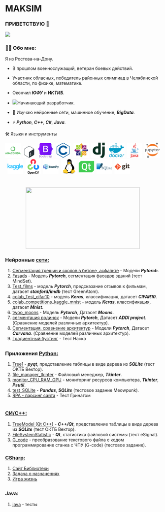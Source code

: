 # MAKSIM

### ПРИВЕТСТВУЮ 👋

<div id="header" >
  <img src="https://media.giphy.com/media/M9gbBd9nbDrOTu1Mqx/giphy.gif" width="100"/>
</div>

### :man_technologist: Обо мне:  

Я из Ростова-на-Дону.

- В прошлом военнослужащий, ветеран боевых действий.

- Участник обласных, победитель районных олимпиад в Челябинской области, по физике, математике.

- Окончил ___ЮФУ___   и  ___ИКТИБ___.   
  
- <img src="https://media.giphy.com/media/WUlplcMpOCEmTGBtBW/giphy.gif" width="30">Начинающий разработчик.

- :seedling: Изучаю нейронные сети, машинное обучение, ___BigData___.

- :zap: ___Python___, ___C++___, ___C#___, ___Java___.


:hammer_and_wrench: Языки и инструменты  

<div>
  <img src="https://github.com/devicons/devicon/blob/master/icons/anaconda/anaconda-original-wordmark.svg" title="Anaconda" alt="Anaconda" width="50" height="50"/>&nbsp;
  <img src="https://github.com/devicons/devicon/blob/master/icons/bash/bash-original.svg" title="bash" alt="bash" width="40" height="40"/>&nbsp;
  <img src="https://github.com/devicons/devicon/blob/master/icons/bootstrap/bootstrap-original-wordmark.svg" title="Bootstrap" alt="Bootstrap" width="50" height="50"/>&nbsp;
  <img src="https://github.com/devicons/devicon/blob/master/icons/c/c-line.svg" title="Си" alt="Си" width="50" height="50"/>&nbsp;
  <img src="https://github.com/devicons/devicon/blob/master/icons/centos/centos-original.svg" title="Centos" alt="Centos" width="50" height="50"/>&nbsp;
  <img src="https://github.com/devicons/devicon/blob/master/icons/django/django-plain.svg" title="Django" alt="Django " width="50" height="50"/>&nbsp;
  <img src="https://github.com/devicons/devicon/blob/master/icons/docker/docker-plain-wordmark.svg"  title="docker" alt="docker" width="50" height="50"/>&nbsp;
  <img src="https://github.com/devicons/devicon/blob/master/icons/java/java-original-wordmark.svg" title="Java" alt="java" width="50" height="50"/>&nbsp;
  <img src="https://github.com/devicons/devicon/blob/master/icons/jupyter/jupyter-original-wordmark.svg" title="jupyter" alt="jupyter" width="50" height="50"/>&nbsp;
  <img src="https://github.com/devicons/devicon/blob/master/icons/kaggle/kaggle-original-wordmark.svg" title="kaggle" alt="kaggle" width="50" height="50"/>&nbsp;
  <img src="https://github.com/devicons/devicon/blob/master/icons/opencv/opencv-original-wordmark.svg" title="OpenCv"  alt="OpenCv" width="50" height="50"/>&nbsp;
  <img src="https://github.com/devicons/devicon/blob/master/icons/numpy/numpy-original-wordmark.svg" title="NumPy"  alt="NumPy" width="50" height="50"/>&nbsp;
  <img src="https://github.com/devicons/devicon/blob/master/icons/linux/linux-original.svg" title="Linux" alt="linux" width="50" height="50"/>&nbsp;
  <img src="https://github.com/devicons/devicon/blob/master/icons/qt/qt-original.svg" title="Qt" alt="Qt" width="50" height="50"/>&nbsp;
  <img src="https://github.com/devicons/devicon/blob/master/icons/sqlite/sqlite-original-wordmark.svg" title="SQLite" alt="SQLite" width="50" height="50"/>&nbsp;
  <img src="https://github.com/devicons/devicon/blob/master/icons/git/git-original-wordmark.svg" title="Git" **alt="Git" width="50" height="50"/>
</div>

#  
<div align="center">
  <img src="https://media.giphy.com/media/dWesBcTLavkZuG35MI/giphy.gif" width="370" height="200"/>
</div>  

### Нейронные [сети:](https://github.com/drug173/Python/tree/main/Neural_Networks)   



1. [Сегментация трещин и сколов в бетоне, асфальте](https://github.com/drug173/Python/blob/main/Neural_Networks/Cracs_Segmentation_2_1-Copy1.ipynb) - Модели ___Pytorch___.  
2. [Fasads](https://github.com/drug173/Python/blob/main/Fasads_windows_mask_count_.ipynb) - Модель ___Pytorch___, сегментация фасадов зданий (тест MindSet).   
3. [Test_films](https://github.com/drug173/Python/tree/main/test_GreenAtom__films) - модель ___Pytorch___, предсказаниe отзывов к фильмам, датасет ___stanford/imdb___ (тест GreenAtom).   
4. [colab_Test_cifar10](https://github.com/drug173/Python/blob/main/Neural_Networks/colab_Test_cifar10.ipynb) - модель ___Keras___, классификация, датасет ___CIFAR10___.  
5. [colab_competitions_kaggle_mnist](https://github.com/drug173/Python/blob/main/Neural_Networks/colab_competitions_kaggle_mnist.ipynb) - модель ___Keras___, классификация, датасет ___Mnist___.
6. [twoo_moons](https://github.com/drug173/Python/blob/main/Neural_Networks/twoo_moons.ipynb) - Модель ___Pytorch___, Датасет ___Moons___.
7. [сегментация родинок](https://github.com/drug173/Python/blob/main/Neural_Networks/Moles_Segmentation_Test.ipynb) - Модели ___Pytorch___, Датасет ___ADDI project___. (Сравнение моделей различных архитектур).
8.  [Сегментация, сравнение архитектур](https://github.com/drug173/Python/tree/main/Neural_Networks/Carvana_segment) - Модели ___Pytorch___, Датасет ___Carvana___. (Сравнение моделей различных архитектур).
9. [Градиентный бустинг](https://github.com/drug173/Python/blob/main/Neural_Networks/Test_Naska_1.ipynb) - Тест  Наска


##
### Приложения [Python:](https://github.com/drug173/Python)    



1. [Tree1](https://github.com/drug173/Python/tree/main/applications/Tree1) - ___pyqt___, представление таблицы в виде дерева из ___SQLite___ (тест ОКТБ Вектор).  
2. [file_manager_tkinter](https://github.com/drug173/Python/tree/main/applications/file_manager_tkinter) - Файловый менеджер, ___Tkinter___.  
3. [monitor_CPU_RAM_GPU](https://github.com/drug173/Python/tree/main/applications/monitor_CPU_RAM_GPU) - мониторинг ресурсов компьютера, ___Tkinter___, ___Psutil___.  
4. [test_SQLite](https://github.com/drug173/Python/tree/main/applications/test_SQLite) - ___Pandas___, ___SQLite___ (тестовое задание  Meowpunk).
5. [RPA - парсинг сайта](https://github.com/drug173/Python/tree/main/test_GreenAtom_RPA) -  Тест Гринатом

#  
### [СИ/C++:](https://github.com/drug173/C)


1. [TreeModel (Qt C++)](https://github.com/drug173/C/tree/main/TreeModel%20(Qt%20C%2B%2B)/TreeModel) - ___C++/Qt___, представление таблицы в виде дерева из ___SQLite___ (тест ОКТБ Вектор).  
2. [FileSystemStatistic](https://github.com/drug173/C/tree/main/FileSystemStatistic) - ___Qt___, статистика файловой системы (тест eSignal).  
3. [G_code](https://github.com/drug173/C/tree/main/G_code) - преобразование текстового файла с кодом программирование станка с ЧПУ (G-code) (тестовое задание).


### [CSharp:](https://github.com/drug173/C-)  



1. [Сайт Библиотеки](https://github.com/drug173/C-/tree/main/Library/WebApplication1)   
2. [Задача о назначениях](https://github.com/drug173/C-/tree/main/purpose(MaxMin)Net%204.0/naznachenie1)  
3. [Игра жизнь](https://github.com/drug173/C-/tree/main/Game_of_Life)  


## 
### Java:  

1. [java](https://github.com/drug173/Java) - тесты  
     
## 
